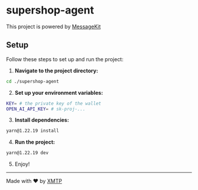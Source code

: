 # supershop-agent

This project is powered by [MessageKit](https://messagekit.ephemerahq.com/) 

## Setup

Follow these steps to set up and run the project:

1. **Navigate to the project directory:**

```sh
cd ./supershop-agent
```

2. **Set up your environment variables:**

```sh
KEY= # the private key of the wallet
OPEN_AI_API_KEY= # sk-proj-...
```

3. **Install dependencies:**

```sh
yarn@1.22.19 install
```

4. **Run the project:**

```sh
yarn@1.22.19 dev
```

5. Enjoy!
---
Made with ❤️ by [XMTP](https://xmtp.org)